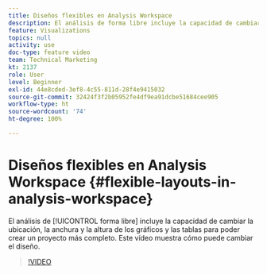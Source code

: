 ```yaml
---
title: Diseños flexibles en Analysis Workspace
description: El análisis de forma libre incluye la capacidad de cambiar la ubicación, la anchura y la altura de los gráficos y las tablas para poder crear un proyecto más completo. Este vídeo muestra cómo puede cambiar el diseño.
feature: Visualizations
topics: null
activity: use
doc-type: feature video
team: Technical Marketing
kt: 2137
role: User
level: Beginner
exl-id: 44e8cded-3ef8-4c55-811d-28f4e9415032
source-git-commit: 32424f3f2b05952fe4df9ea91dcbe51684cee905
workflow-type: ht
source-wordcount: '74'
ht-degree: 100%

---
```


# Diseños flexibles en Analysis Workspace {#flexible-layouts-in-analysis-workspace}

El análisis de [!UICONTROL forma libre] incluye la capacidad de cambiar la ubicación, la anchura y la altura de los gráficos y las tablas para poder crear un proyecto más completo. Este vídeo muestra cómo puede cambiar el diseño.

>[!VIDEO](https://video.tv.adobe.com/v/24706/?quality=12)
